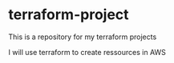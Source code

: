# terraform-project
This is a repository for my terraform projects

I will use terraform to create ressources in AWS